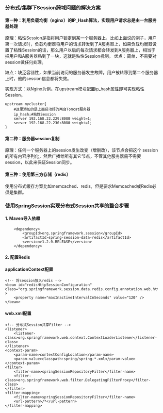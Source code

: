 ### 分布式/集群下Session跨域问题的解决方案

#### 第一种：利用负载均衡（nginx）的IP_Hash算法，实现用户请求总是由一台服务器处理
原理：粘性Session是指将用户锁定到某一个服务器上，比如上面说的例子，用户第一次请求时，负载均衡器将用户的请求转发到了A服务器上，如果负载均衡器设置了粘性Session的话，那么用户以后的每次请求都会转发到A服务器上，相当于把用户和A服务器粘到了一块，这就是粘性Session机制。
优点：简单，不需要对session做任何处理。

缺点：缺乏容错性，如果当前访问的服务器发生故障，用户被转移到第二个服务器上时，他的session信息都将失效。

实现方式：以Nginx为例，在upstream模块配置ip_hash属性即可实现粘性Session。
```
upstream mycluster{
    #这里添加的是上面启动好的两台Tomcat服务器
    ip_hash;#粘性Session
    server 192.168.22.229:8080 weight=1;
    server 192.168.22.230:8080 weight=1;
}
```
#### 第二种：服务器session复制

原理：任何一个服务器上的session发生改变（增删改），该节点会把这个 session的所有内容序列化，然后广播给所有其它节点，不管其他服务器需不需要session，以此来保证Session同步。

#### 第三种：使用第三方存储（redis）

使用分布式缓存方案比如memcached、redis，但是要求Memcached或Redis必须是集群。

### 使用SpringSession实现分布式Session共享的整合步骤

#### 1. Maven导入依赖
        <dependency>
            <groupId>org.springframework.session</groupId>
            <artifactId>spring-session-data-redis</artifactId>
            <version>1.2.0.RELEASE</version>
        </dependency>

#### 2. 配置Redis

#### applicationContext配置

    <!-- 将session放入redis -->
    <bean id="redisHttpSessionConfiguration"  class="org.springframework.session.data.redis.config.annotation.web.http.RedisHttpSessionConfiguration" >
        <property name="maxInactiveIntervalInSeconds" value="120" />
    </bean>

#### web.xml配置

    <!-- 分布式Session共享Filter -->
    <listener>
        <listener-class>org.springframework.web.context.ContextLoaderListener</listener-class>
    </listener>
    <context-param>
        <param-name>contextConfigLocation</param-name>
        <param-value>classpath:spring/spring-*.xml</param-value>
    </context-param>
    <filter>
        <filter-name>springSessionRepositoryFilter</filter-name>
        <filter-class>org.springframework.web.filter.DelegatingFilterProxy</filter-class>
    </filter>
    <filter-mapping>
        <filter-name>springSessionRepositoryFilter</filter-name>
        <url-pattern>/*</url-pattern>
    </filter-mapping>







